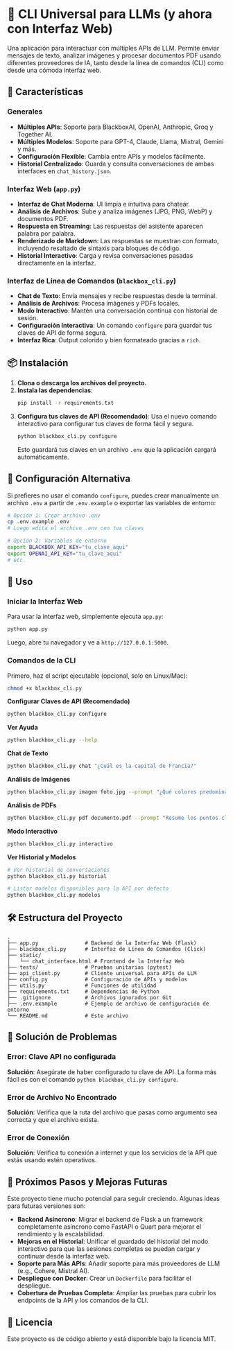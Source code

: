 # 🤖 CLI Universal para LLMs (y ahora con Interfaz Web)

Una aplicación para interactuar con múltiples APIs de LLM. Permite enviar mensajes de texto, analizar imágenes y procesar documentos PDF usando diferentes proveedores de IA, tanto desde la línea de comandos (CLI) como desde una cómoda interfaz web.

## 🚀 Características

### Generales
- **Múltiples APIs**: Soporte para BlackboxAI, OpenAI, Anthropic, Groq y Together AI.
- **Múltiples Modelos**: Soporte para GPT-4, Claude, Llama, Mixtral, Gemini y más.
- **Configuración Flexible**: Cambia entre APIs y modelos fácilmente.
- **Historial Centralizado**: Guarda y consulta conversaciones de ambas interfaces en `chat_history.json`.

### Interfaz Web (`app.py`)
- **Interfaz de Chat Moderna**: UI limpia e intuitiva para chatear.
- **Análisis de Archivos**: Sube y analiza imágenes (JPG, PNG, WebP) y documentos PDF.
- **Respuesta en Streaming**: Las respuestas del asistente aparecen palabra por palabra.
- **Renderizado de Markdown**: Las respuestas se muestran con formato, incluyendo resaltado de sintaxis para bloques de código.
- **Historial Interactivo**: Carga y revisa conversaciones pasadas directamente en la interfaz.

### Interfaz de Línea de Comandos (`blackbox_cli.py`)
- **Chat de Texto**: Envía mensajes y recibe respuestas desde la terminal.
- **Análisis de Archivos**: Procesa imágenes y PDFs locales.
- **Modo Interactivo**: Mantén una conversación continua con historial de sesión.
- **Configuración Interactiva**: Un comando `configure` para guardar tus claves de API de forma segura.
- **Interfaz Rica**: Output colorido y bien formateado gracias a `rich`.

## 📦 Instalación

1.  **Clona o descarga los archivos del proyecto.**
2.  **Instala las dependencias**:
    ```bash
    pip install -r requirements.txt
    ```
3.  **Configura tus claves de API (Recomendado)**:
    Usa el nuevo comando interactivo para configurar tus claves de forma fácil y segura.
    ```bash
    python blackbox_cli.py configure
    ```
    Esto guardará tus claves en un archivo `.env` que la aplicación cargará automáticamente.

## 🔑 Configuración Alternativa

Si prefieres no usar el comando `configure`, puedes crear manualmente un archivo `.env` a partir de `.env.example` o exportar las variables de entorno:

```bash
# Opción 1: Crear archivo .env
cp .env.example .env
# Luego edita el archivo .env con tus claves

# Opción 2: Variables de entorno
export BLACKBOX_API_KEY="tu_clave_aqui"
export OPENAI_API_KEY="tu_clave_aqui"
# etc.
```

## 📖 Uso

### Iniciar la Interfaz Web
Para usar la interfaz web, simplemente ejecuta `app.py`:
```bash
python app.py
```
Luego, abre tu navegador y ve a `http://127.0.0.1:5000`.

### Comandos de la CLI

Primero, haz el script ejecutable (opcional, solo en Linux/Mac):
```bash
chmod +x blackbox_cli.py
```

**Configurar Claves de API (Recomendado)**
```bash
python blackbox_cli.py configure
```

**Ver Ayuda**
```bash
python blackbox_cli.py --help
```

**Chat de Texto**
```bash
python blackbox_cli.py chat "¿Cuál es la capital de Francia?"
```

**Análisis de Imágenes**
```bash
python blackbox_cli.py imagen foto.jpg --prompt "¿Qué colores predominan?"
```

**Análisis de PDFs**
```bash
python blackbox_cli.py pdf documento.pdf --prompt "Resume los puntos clave."
```

**Modo Interactivo**
```bash
python blackbox_cli.py interactivo
```

**Ver Historial y Modelos**
```bash
# Ver historial de conversaciones
python blackbox_cli.py historial

# Listar modelos disponibles para la API por defecto
python blackbox_cli.py modelos
```

## 🛠️ Estructura del Proyecto

```
.
├── app.py               # Backend de la Interfaz Web (Flask)
├── blackbox_cli.py      # Interfaz de Línea de Comandos (Click)
├── static/
│   └── chat_interface.html # Frontend de la Interfaz Web
├── tests/               # Pruebas unitarias (pytest)
├── api_client.py        # Cliente universal para APIs de LLM
├── config.py            # Configuración de APIs y modelos
├── utils.py             # Funciones de utilidad
├── requirements.txt     # Dependencias de Python
├── .gitignore           # Archivos ignorados por Git
├── .env.example         # Ejemplo de archivo de configuración de entorno
└── README.md            # Este archivo
```

## 🐛 Solución de Problemas

### Error: Clave API no configurada
**Solución**: Asegúrate de haber configurado tu clave de API. La forma más fácil es con el comando `python blackbox_cli.py configure`.

### Error de Archivo No Encontrado
**Solución**: Verifica que la ruta del archivo que pasas como argumento sea correcta y que el archivo exista.

### Error de Conexión
**Solución**: Verifica tu conexión a internet y que los servicios de la API que estás usando estén operativos.

## 🚀 Próximos Pasos y Mejoras Futuras

Este proyecto tiene mucho potencial para seguir creciendo. Algunas ideas para futuras versiones son:

-   **Backend Asíncrono**: Migrar el backend de Flask a un framework completamente asíncrono como FastAPI o Quart para mejorar el rendimiento y la escalabilidad.
-   **Mejoras en el Historial**: Unificar el guardado del historial del modo interactivo para que las sesiones completas se puedan cargar y continuar desde la interfaz web.
-   **Soporte para Más APIs**: Añadir soporte para más proveedores de LLM (e.g., Cohere, Mistral AI).
-   **Despliegue con Docker**: Crear un `Dockerfile` para facilitar el despliegue.
-   **Cobertura de Pruebas Completa**: Ampliar las pruebas para cubrir los endpoints de la API y los comandos de la CLI.

## 📄 Licencia

Este proyecto es de código abierto y está disponible bajo la licencia MIT.
